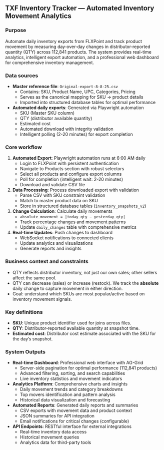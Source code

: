 <!-- @fileoverview High-level project overview for TXF Inventory Tracker - an automated inventory movement tracking system with real-time analytics and intelligent export automation. -->

## TXF Inventory Tracker — Automated Inventory Movement Analytics

### Purpose

Automate daily inventory exports from FLXPoint and track product movement by measuring day‑over‑day changes in distributor‑reported quantity (QTY) across 112,841 products. The system provides real-time analytics, intelligent export automation, and a professional web dashboard for comprehensive inventory management.

### Data sources

- **Master reference file**: `Original-export-8-8-25.csv`
  - Contains: SKU, Product Name, UPC, Categories, Pricing
  - Serves as the canonical mapping for SKU → product details
  - Imported into structured database tables for optimal performance
- **Automated daily exports**: Generated via Playwright automation
  - SKU (Master SKU column)
  - QTY (distributor available quantity) 
  - Estimated cost
  - Automated download with integrity validation
  - Intelligent polling (2-20 minutes) for export completion

### Core workflow

1. **Automated Export**: Playwright automation runs at 6:00 AM daily
   - Login to FLXPoint with persistent authentication
   - Navigate to Products section with robust selectors
   - Select all products and configure export columns
   - Poll for completion (intelligent wait: 2-20 minutes)
   - Download and validate CSV file
2. **Data Processing**: Process downloaded export with validation
   - Parse CSV with SKU constraint validation
   - Match to master product data on SKU
   - Store in structured database tables (`inventory_snapshots_v2`)
3. **Change Calculation**: Calculate daily movements
   - `absolute_movement = |today_qty − yesterday_qty|`
   - Track percentage changes and movement patterns
   - Update `daily_changes` table with comprehensive metrics
4. **Real-time Updates**: Push changes to dashboard
   - WebSocket notifications to connected clients
   - Update analytics and visualizations
   - Generate reports and insights

### Business context and constraints

- QTY reflects distributor inventory, not just our own sales; other sellers affect the same pool.
- QTY can decrease (sales) or increase (restock). We track the **absolute** daily change to capture movement in either direction.
- Goal: understand which SKUs are most popular/active based on inventory movement signals.

### Key definitions

- **SKU**: Unique product identifier used for joins across files.
- **QTY**: Distributor‑reported available quantity at snapshot time.
- **Estimated cost**: Distributor cost estimate associated with the SKU for the day’s snapshot.

### System Outputs

- **Real-time Dashboard**: Professional web interface with AG-Grid
  - Server-side pagination for optimal performance (112,841 products)
  - Advanced filtering, sorting, and search capabilities
  - Live inventory statistics and movement indicators
- **Analytics Platform**: Comprehensive charts and insights
  - Daily movement trends and category breakdowns
  - Top movers identification and pattern analysis
  - Historical data visualization and forecasting
- **Automated Reports**: Generated daily reports and summaries
  - CSV exports with movement data and product context
  - JSON summaries for API integration
  - Email notifications for critical changes (configurable)
- **API Endpoints**: RESTful interface for external integrations
  - Real-time inventory data access
  - Historical movement queries
  - Analytics data for third-party tools



